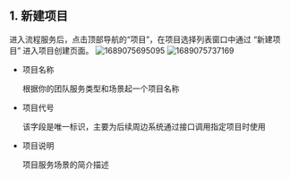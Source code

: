 ## 1. 新建项目

进入流程服务后，点击顶部导航的“项目”，在项目选择列表窗口中通过 “新建项目” 进入项目创建页面。
![1689075695095](image/service_admin_01/1689075695095.png)
![1689075737169](image/service_admin_01/1689075737169.png)

- 项目名称

  根据你的团队服务类型和场景起一个项目名称

- 项目代号

  该字段是唯一标识，主要为后续周边系统通过接口调用指定项目时使用

- 项目说明

  项目服务场景的简介描述
